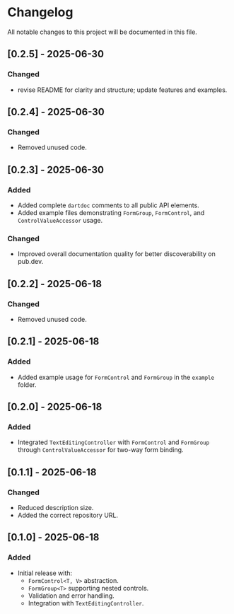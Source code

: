 # Changelog

All notable changes to this project will be documented in this file.

## [0.2.5] - 2025-06-30
### Changed
- revise README for clarity and structure; update features and examples.

## [0.2.4] - 2025-06-30
### Changed
- Removed unused code.

## [0.2.3] - 2025-06-30
### Added
- Added complete `dartdoc` comments to all public API elements.
- Added example files demonstrating `FormGroup`, `FormControl`, and `ControlValueAccessor` usage.
### Changed
- Improved overall documentation quality for better discoverability on pub.dev.

## [0.2.2] - 2025-06-18
### Changed
- Removed unused code.

## [0.2.1] - 2025-06-18
### Added
- Added example usage for `FormControl` and `FormGroup` in the `example` folder.

## [0.2.0] - 2025-06-18
### Added
- Integrated `TextEditingController` with `FormControl` and `FormGroup` through `ControlValueAccessor` for two-way form binding.

## [0.1.1] - 2025-06-18
### Changed
- Reduced description size.
- Added the correct repository URL.

## [0.1.0] - 2025-06-18
### Added
- Initial release with:
  - `FormControl<T, V>` abstraction.
  - `FormGroup<T>` supporting nested controls.
  - Validation and error handling.
  - Integration with `TextEditingController`.